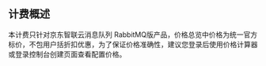 ## 计费概述
本计费只针对京东智联云消息队列 RabbitMQ版产品，价格总览中价格为统一官方标价，不包用户括折扣优惠，为了保证价格准确性，建议您登录后使用价格计算器或登录控制台创建页面查看配置价格。</br>
